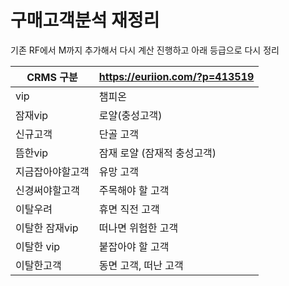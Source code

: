 # 구매고객분석 재정리

기존 RF에서 M까지 추가해서 다시 계산 진행하고 아래 등급으로 다시 정리

| CRMS 구분 | https://euriion.com/?p=413519 |
| --- | --- |
| vip | 챔피온 |
| 잠재vip | 로얄(충성고객) |
| 신규고객 | 단골 고객 |
| 뜸한vip | 잠재 로얄 (잠재적 충성고객) |
| 지금잡아야할고객 | 유망 고객 |
| 신경써야할고객 | 주목해야 할 고객 |
| 이탈우려 | 휴면 직전 고객 |
| 이탈한 잠재vip | 떠나면 위험한 고객 |
| 이탈한 vip | 붙잡아야 할 고객 |
| 이탈한고객 | 동면 고객, 떠난 고객 |